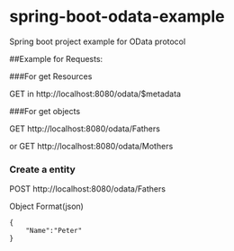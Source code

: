 # spring-boot-odata-example

Spring boot project example for OData protocol

##Example for Requests:

###For get Resources

GET in 
http://localhost:8080/odata/$metadata

###For get objects

GET http://localhost:8080/odata/Fathers

or GET http://localhost:8080/odata/Mothers

### Create a entity

POST
http://localhost:8080/odata/Fathers

Object Format(json)

    {
        "Name":"Peter"
    }
